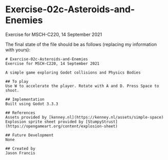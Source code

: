 # Exercise-02c-Asteroids-and-Enemies

Exercise for MSCH-C220, 14 September 2021


The final state of the file should be as follows (replacing my information with yours):
```
# Exercise-02c-Asteroids-and-Enemies
Exercise for MSCH-C220, 14 September 2021

A simple game exploring Godot collisions and Physics Bodies

## To play
Use W to accelerate the player. Rotate with A and D. Press Space to shoot.

## Implementation
Built using Godot 3.3.3

## References
Assets provided by [kenney.nl](https://kenney.nl/assets/simple-space)
Explosion sprite sheet provided by [StumpyStrust](https://opengameart.org/content/explosion-sheet)

## Future Development
None

## Created by 
Jason Francis
```